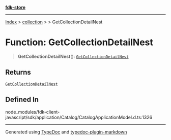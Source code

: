 [**fdk-store**](../../../README.md)
***

[Index](../../../API.md) > [collection](../../README.md) > [<internal>](../README.md) > GetCollectionDetailNest

# Function: GetCollectionDetailNest

> **GetCollectionDetailNest**(): [`GetCollectionDetailNest`](../type-aliases/type-alias.GetCollectionDetailNest.md)

## Returns

[`GetCollectionDetailNest`](../type-aliases/type-alias.GetCollectionDetailNest.md)

## Defined In

node\_modules/fdk-client-javascript/sdk/application/Catalog/CatalogApplicationModel.d.ts:1326

***
Generated using [TypeDoc](https://typedoc.org/) and [typedoc-plugin-markdown](https://www.npmjs.com/package/typedoc-plugin-markdown)
